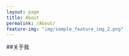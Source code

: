 ```yaml
---
layout: page
title: About
permalink: /About/
feature-img: "img/sample_feature_img_2.png"
---
```



##关于我







